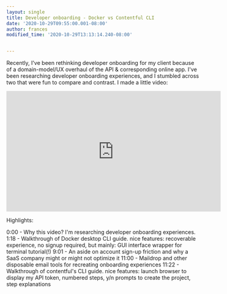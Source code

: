 ```yaml
---
layout: single
title: Developer onboarding - Docker vs Contentful CLI
date: '2020-10-29T09:55:00.001-08:00'
author: frances
modified_time: '2020-10-29T13:13:14.240-08:00'


---
```


Recently, I've been rethinking developer onboarding for my client because of a domain-model/UX overhaul of the API & corresponding online app.
I've been researching developer onboarding experiences, and I stumbled across two that were fun to compare and contrast.
I made a little video:

 
<iframe width="560" height="315" src="https://www.youtube.com/embed/JDelY-_T-pc" frameborder="0" allow="accelerometer; autoplay; clipboard-write; encrypted-media; gyroscope; picture-in-picture" allowfullscreen></iframe>



Highlights:

0:00 - Why this video? I'm researching developer onboarding experiences.
1:18 - Walkthrough of Docker desktop CLI guide. nice features: recoverable experience, no signup required,  but mainly: GUI interface wrapper for terminal tutorial(!) 
9:01 - An aside on account sign-up friction and why a SaaS company might or might not optimize it
11:00 - Maildrop and other disposable email tools for recreating onboarding experiences
11:22 - Walkthrough of contentful's CLI guide. nice features: launch browser to display my API token, numbered steps, y/n prompts to create the project, step explanations
